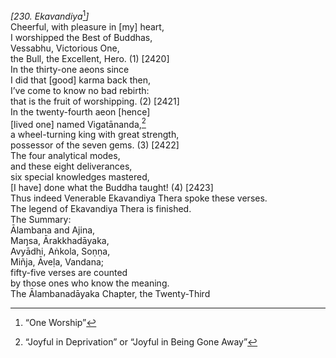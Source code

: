 *\[230. Ekavandiya*[^1]*\]*  
Cheerful, with pleasure in \[my\] heart,  
I worshipped the Best of Buddhas,  
Vessabhu, Victorious One,  
the Bull, the Excellent, Hero. (1) \[2420\]  
In the thirty-one aeons since  
I did that \[good\] karma back then,  
I’ve come to know no bad rebirth:  
that is the fruit of worshipping. (2) \[2421\]  
In the twenty-fourth aeon \[hence\]  
\[lived one\] named Vigatānanda,[^2]  
a wheel-turning king with great strength,  
possessor of the seven gems. (3) \[2422\]  
The four analytical modes,  
and these eight deliverances,  
six special knowledges mastered,  
\[I have\] done what the Buddha taught! (4) \[2423\]  
Thus indeed Venerable Ekavandiya Thera spoke these verses.  
The legend of Ekavandiya Thera is finished.  
The Summary:  
Ālambana and Ajina,  
Maŋsa, Ārakkhadāyaka,  
Avyādhi, Aṅkola, Soṇṇa,  
Miñja, Āveḷa, Vandana;  
fifty-five verses are counted  
by those ones who know the meaning.  
The Ālambanadāyaka Chapter, the Twenty-Third  
[^1]: “One Worship”  
[^2]: “Joyful in Deprivation” or “Joyful in Being Gone Away”
